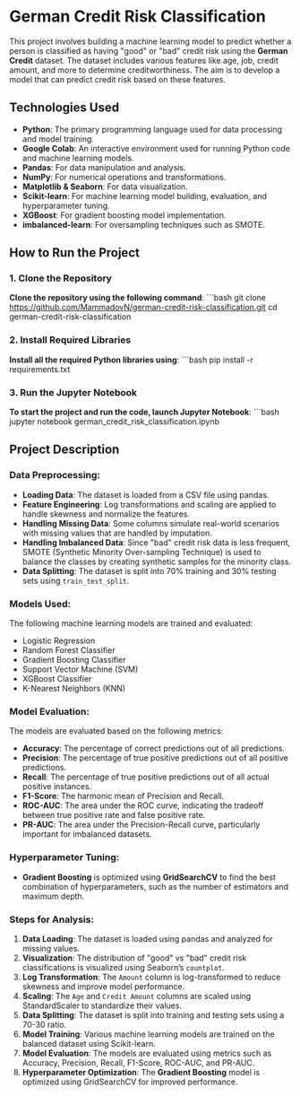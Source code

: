 # German Credit Risk Classification

This project involves building a machine learning model to predict whether a person is classified as having "good" or "bad" credit risk using the **German Credit** dataset. The dataset includes various features like age, job, credit amount, and more to determine creditworthiness. The aim is to develop a model that can predict credit risk based on these features.

## Technologies Used

- **Python**: The primary programming language used for data processing and model training.
- **Google Colab**: An interactive environment used for running Python code and machine learning models.
- **Pandas**: For data manipulation and analysis.
- **NumPy**: For numerical operations and transformations.
- **Matplotlib & Seaborn**: For data visualization.
- **Scikit-learn**: For machine learning model building, evaluation, and hyperparameter tuning.
- **XGBoost**: For gradient boosting model implementation.
- **imbalanced-learn**: For oversampling techniques such as SMOTE.

## How to Run the Project

### 1. Clone the Repository
**Clone the repository using the following command**:
    ```bash
    git clone https://github.com/MammadovN/german-credit-risk-classification.git
    cd german-credit-risk-classification
### 2. Install Required Libraries
**Install all the required Python libraries using**:
    ```bash
    pip install -r requirements.txt
### 3. Run the Jupyter Notebook
**To start the project and run the code, launch Jupyter Notebook**:
    ```bash
    jupyter notebook german_credit_risk_classification.ipynb
## Project Description

### Data Preprocessing:
- **Loading Data**: The dataset is loaded from a CSV file using pandas.
- **Feature Engineering**: Log transformations and scaling are applied to handle skewness and normalize the features.
- **Handling Missing Data**: Some columns simulate real-world scenarios with missing values that are handled by imputation.
- **Handling Imbalanced Data**: Since "bad" credit risk data is less frequent, SMOTE (Synthetic Minority Over-sampling Technique) is used to balance the classes by creating synthetic samples for the minority class.
- **Data Splitting**: The dataset is split into 70% training and 30% testing sets using `train_test_split`.

### Models Used:
The following machine learning models are trained and evaluated:
- Logistic Regression
- Random Forest Classifier
- Gradient Boosting Classifier
- Support Vector Machine (SVM)
- XGBoost Classifier
- K-Nearest Neighbors (KNN)

### Model Evaluation:
The models are evaluated based on the following metrics:
- **Accuracy**: The percentage of correct predictions out of all predictions.
- **Precision**: The percentage of true positive predictions out of all positive predictions.
- **Recall**: The percentage of true positive predictions out of all actual positive instances.
- **F1-Score**: The harmonic mean of Precision and Recall.
- **ROC-AUC**: The area under the ROC curve, indicating the tradeoff between true positive rate and false positive rate.
- **PR-AUC**: The area under the Precision-Recall curve, particularly important for imbalanced datasets.

### Hyperparameter Tuning:
- **Gradient Boosting** is optimized using **GridSearchCV** to find the best combination of hyperparameters, such as the number of estimators and maximum depth.

### Steps for Analysis:
1. **Data Loading**: The dataset is loaded using pandas and analyzed for missing values.
2. **Visualization**: The distribution of "good" vs "bad" credit risk classifications is visualized using Seaborn’s `countplot`.
3. **Log Transformation**: The `Amount` column is log-transformed to reduce skewness and improve model performance.
4. **Scaling**: The `Age` and `Credit Amount` columns are scaled using StandardScaler to standardize their values.
5. **Data Splitting**: The dataset is split into training and testing sets using a 70-30 ratio.
6. **Model Training**: Various machine learning models are trained on the balanced dataset using Scikit-learn.
7. **Model Evaluation**: The models are evaluated using metrics such as Accuracy, Precision, Recall, F1-Score, ROC-AUC, and PR-AUC.
8. **Hyperparameter Optimization**: The **Gradient Boosting** model is optimized using GridSearchCV for improved performance.
